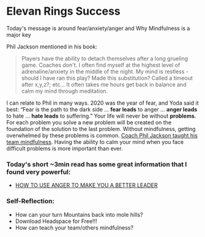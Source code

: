 # Elevan Rings Success

Today's message is around fear/anxiety/anger and Why Mindfulness is a major key

Phil Jackson mentioned in his book:

> Players have the ability to detach themselves after a long grueling game. Coaches don't. I often find myself at the highest level of adrenaline/anxiety in the middle of the night. My mind is restless - should I have ran this play? Made this substitution? Called a timeout after x,y,z?; etc... It often takes me hours get back in balance and calm my mind through meditation.

I can relate to Phil in many ways. 2020 was the year of fear, and Yoda said it best: “Fear is the path to the dark side … **fear leads** to anger … **anger leads** to hate … **hate leads** to suffering.”
Your life will never be without **problems**. For each problem you solve a new problem will be created on the foundation of the solution to the last problem. Without mindfulness, getting overwhelmed by these problems is common. [Coach Phil Jackson taught his team mindfulness](https://www.youtube.com/watch?v=aqz7R-QalqY). Having the ability to calm your mind when you face difficult problems is more important than ever.

### Today's short ~3min read has some great information that I found very powerful:
- [HOW TO USE ANGER TO MAKE YOU A BETTER LEADER](https://leadershipfreak.blog/2021/03/09/how-to-use-anger-to-make-you-a-better-leader/)

### Self-Reflection:
- How can your turn Mountains back into mole hills?
- Download Headspace for Free!!! 
- How can teach your team/others mindfulness?

